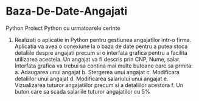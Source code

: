 # Baza-De-Date-Angajati
Python
Proiect Python cu urmatoarele cerinte

1. Realizati o aplicatie in Python pentru gestiunea angajatilor intr-o
firma. Aplicatia va avea o conexiune la o baza de date pentru a
putea stoca detaliile despre angajati precum si o interfata grafica
pentru a facilita utilizarea acesteia. Un angajat va fi descris prin
CNP, Nume, salar. Interfata grafica va trebui sa contina mai multe
butoane care sa prmita:
a. Adaugarea unui angajat
b. Stergerea unui angajat
c. Modificara detaliilor unui angajat
d. Modificarea salariului unui angajat
e. Vizualizarea tuturor angajatiilor precum si a detaliilor
acestora
f. Un buton care sa scada salariile tuturor angajatilor cu 5%
